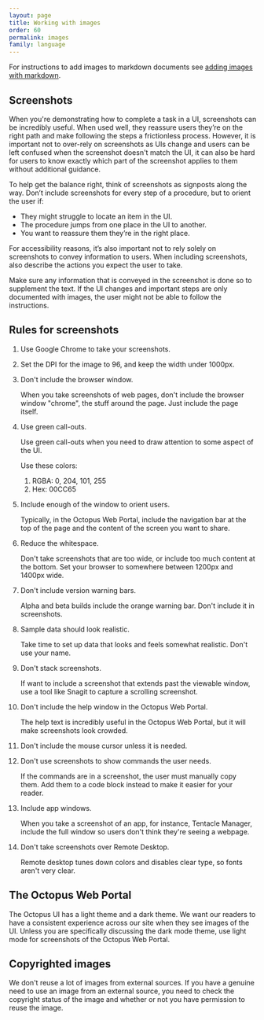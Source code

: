 ```yaml
---
layout: page
title: Working with images
order: 60
permalink: images
family: language
---
```


For instructions to add images to markdown documents see [adding images with markdown]({{site.url}}/{{site.baseurl}}/markdown#images).

## Screenshots 

When you're demonstrating how to complete a task in a UI, screenshots can be incredibly useful. When used well, they reassure users they’re on the right path and make following the steps a frictionless process. However, it is important not to over-rely on screenshots as UIs change and users can be left confused when the screenshot doesn't match the UI, it can also be hard for users to know exactly which part of the screenshot applies to them without additional guidance.

To help get the balance right, think of screenshots as signposts along the way. Don’t include screenshots for every step of a procedure, but to orient the user if:

- They might struggle to locate an item in the UI.
- The procedure jumps from one place in the UI to another.
- You want to reassure them they’re in the right place.

For accessibility reasons, it’s also important not to rely solely on screenshots to convey information to users. When including screenshots, also describe the actions you expect the user to take.

Make sure any information that is conveyed in the screenshot is done so to supplement the text. If the UI changes and important steps are only documented with images, the user might not be able to follow the instructions.

## Rules for screenshots

1. Use Google Chrome to take your screenshots.

1. Set the DPI for the image to 96, and keep the width under 1000px.

1. Don't include the browser window.

    When you take screenshots of web pages, don't include the browser window "chrome", the stuff around the page. Just include the page itself.

1. Use green call-outs.

	Use green call-outs when you need to draw attention to some aspect of the UI. 

	Use these colors:
	1. RGBA: 0, 204, 101, 255
	1. Hex: 00CC65

1. Include enough of the window to orient users.

	Typically, in the Octopus Web Portal, include the navigation bar at the top of the page and the content of the screen you want to share.

1. Reduce the whitespace.

    Don't take screenshots that are too wide, or include too much content at the bottom. Set your browser to somewhere between 1200px and 1400px wide.

1. Don't include version warning bars.

    Alpha and beta builds include the orange warning bar. Don't include it in screenshots.

1. Sample data should look realistic.

    Take time to set up data that looks and feels somewhat realistic. Don't use your name. 

1. Don't stack screenshots.

    If want to include a screenshot that extends past the viewable window, use a tool like Snagit to capture a scrolling screenshot.

1. Don't include the help window in the Octopus Web Portal.

	The help text is incredibly useful in the Octopus Web Portal, but it will make screenshots look crowded.

1. Don't include the mouse cursor unless it is needed.

1. Don't use screenshots to show commands the user needs.

    If the commands are in a screenshot, the user must manually copy them. Add them to a code block instead to make it easier for your reader.

1. Include app windows.

    When you take a screenshot of an app, for instance, Tentacle Manager, include the full window so users don't think they're seeing a webpage.

1. Don't take screenshots over Remote Desktop.
	
	Remote desktop tunes down colors and disables clear type, so fonts aren't very clear.

## The Octopus Web Portal

The Octopus UI has a light theme and a dark theme. We want our readers to have a consistent experience across our site when they see images of the UI. Unless you are specifically discussing the dark mode theme, use light mode for screenshots of the Octopus Web Portal.

## Copyrighted images

We don't reuse a lot of images from external sources. If you have a genuine need to use an image from an external source, you need to check the copyright status of the image and whether or not you have permission to reuse the image.
